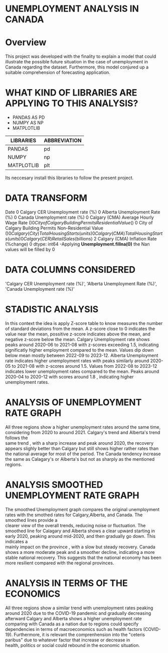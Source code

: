 # UNEMPLOYMENT ANALYSIS IN CANADA

# Overview
This project was developed with the finality to explain a model that could illustrate the possible future situation in the case of unemployment in Canada regarding the dataset. Furthermore, this model conjured up a suitable comprehension of forecasting application.

# WHAT KIND OF LIBRARIES ARE APPLYING TO THIS ANALYSIS?
- PANDAS AS PD
- NUMPY AS NP
- MATPLOTLIB
  
| LIBRARIES  | ABBREVIATION |
|------------|--------------|
| PANDAS     | pd           |
| NUMPY      | np           |
| MATPLOTLIB | plt          |


Its neccesary install this libraries to follow the present project.

# DATA TRANSFORM
Date                                                          0
Calgary CER Unemployment rate (%)                             0
Alberta Unemployment Rate (%)                                 0
Canada Unemployment rate (%)                                  0
Calgary (CMA) Average Hourly Wage Rate ($)                    0
City of Calgary Building Permits Residential Value ($)        0
City of Calgary Building Permits Non-Residential Value ($)    0
Calgary (City) Total Housing Starts (units)                   0
Calgary (CMA) Total Housing Starts (units)                    0
Calgary (CER) Retail Sales ($billions)                        2
Calgary (CMA) Inflation Rate (%change)                        0
dtype: int64
-Applying **Unemployment.fillna(0)** the Nan values will be filled by 0 
# DATA COLUMNS CONSIDERED
'Calgary CER Unemployment rate (%)', 'Alberta Unemployment Rate (%)', 'Canada Unemployment rate (%)'
# STADISTIC ANALYSIS
In this context the idea is apply Z-score table to know measures the number of standard deviations from the mean. A z-score close to 0 indicates the value near the mean, possitive z-score indicates above the mean, and negative z-score below the mean. Calgary Unemployment rate shows peaks around 2020-06 to 2021-08 with z-scores exceeding 1.5, indicating significatly higher employment compared to the mean. Values dip down below mean mostly between 2022-09 to 2023-12. Alberta Unemployment rate indicates higher unemployment rates with peaks similarly around 2020-05 to 2021-08 with z-scores around 1.5. Values from 2022-08 to 2023-12 indicates lower unemployment rates compared to the mean. Peaks around 2020-04 to 2020-12 with scores around 1.8 , indicating higher unemployment rates.

# ANALYSIS OF UNEMPLOYMENT RATE GRAPH
  All three regions show a higher unemployment rates around the same time, considering from 2020 to around 2021. Calgary's trend and Alberta's trend follows the   
  same  trend , with a sharp increase and peak around 2020, the recovery appears slighly better than Calgary but still shows higher rather rates than the national 
  average for most of the period. The Canada tendency increase the same as Calagary's or Alberta's but not as sharply as the mentioned regions.

# ANALYSIS SMOOTHED UNEMPLOYMENT RATE GRAPH
  The smoothed Unemployment graph  compares the original unemployment rates with the smothed rates for Calgary,Alberta, and Canada. The smoothed lines provide a   
  clearer view of the overall trends, reducing noise or fluctuation.
  The smoothed line for Calagary and Alberta shows a clear upward starting in early 2020, peaking around mid-2020, and then gradually go down. This indicates a   
  mainly impact  on the province , with a slow but steady recovery. Canada shows a more moderate peak and a smoother decline, indicating a more stable national 
  recovery. This suggests that the national economy has been more resilient compared with the regional provinces.  
# ANALYSIS IN TERMS OF THE ECONOMICS
  All three regions show a similar trend with unemployment rates peaking around 2020 due to the COVID-19 pandemic and gradually decreasing afterward
  Calgary and Alberta shows a higher unemployment rate comparing with Canada as a nation due to regions could specify dependencies in terms of macroeconomics such    as health factors (COVID-19). Furthermore, it is relevant the comprenhension into the "ceteris paribus" due to whatever factor that  increase or decrease in   
  health, politics or social could rebound in the economic situation.
 
  



